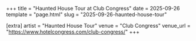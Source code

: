+++
title = "Haunted House Tour at Club Congress"
date = 2025-09-26
template = "page.html"
slug = "2025-09-26-haunted-house-tour"

[extra]
artist = "Haunted House Tour"
venue = "Club Congress"
venue_url = "https://www.hotelcongress.com/club-congress/"
+++
